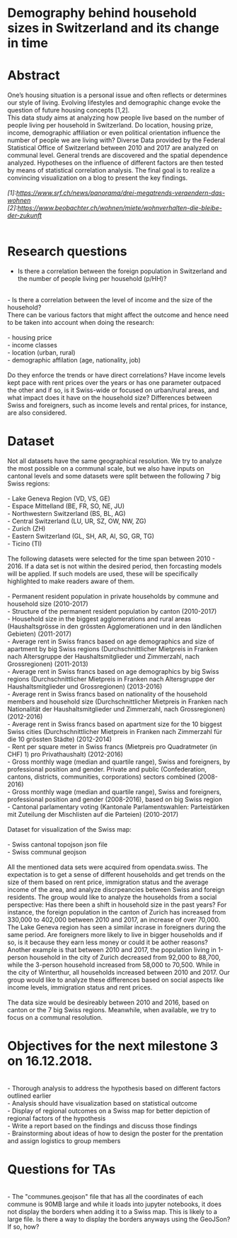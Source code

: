 # Demography behind household sizes in Switzerland and its change in time

# Abstract
One’s housing situation is a personal issue and often reflects or determines our style of living. Evolving lifestyles and demographic change evoke the question of future housing concepts [1,2].
<br />
This data study aims at analyzing how people live based on the number of people living per household in Switzerland. Do location, housing prize, income, demographic affiliation or even political orientation influence the number of people we are living with? Diverse Data provided by the Federal Statistical Office of Switzerland between 2010 and 2017 are analyzed on communal level. General trends are discovered and the spatial dependence analyzed. Hypotheses on the influence of different factors are then tested by means of statistical correlation analysis. The final goal is to realize a convincing visualization on a blog to present the key findings.
<br />
<br />
*[1]:https://www.srf.ch/news/panorama/drei-megatrends-veraendern-das-wohnen*
<br />
*[2]:https://www.beobachter.ch/wohnen/miete/wohnverhalten-die-bleibe-der-zukunft*
<br />
<br />

# Research questions
- Is there a correlation between the foreign population in Switzerland and the number of people living per household (p/HH)?
 <br />
 - Is there a correlation between the level of income and the size of the household?
 <br />
There can be various factors that might affect the outcome and hence need to be taken into account when doing the research:
<br />
<br />
    - housing price
    <br />
    - income classes
    <br />
    - location (urban, rural)
    <br />
    - demographic affilation (age, nationality, job)
    <br />
    <br />
Do they enforce the trends or have direct correlations? Have income levels kept pace with rent prices over the years or has one parameter outpaced the other and if so, is it Swiss-wide or focused on urban/rural areas, and what impact does it have on the household size? Differences between Swiss and foreigners, such as income levels and rental prices, for instance, are also considered. 

# Dataset
Not all datasets have the same geographical resolution. We try to analyze the most possible on a communal scale, but we also have inputs on cantonal levels and some datasets were split between the following 7 big Swiss regions:
<br />
<br />
    - Lake Geneva Region (VD, VS, GE)
    <br />
    - Espace Mittelland (BE, FR, SO, NE, JU)
    <br />
    - Northwestern Switzerland (BS, BL, AG)
    <br />
    - Central Switzerland (LU, UR, SZ, OW, NW, ZG)
    <br />
    - Zurich (ZH)
    <br />
    - Eastern Switzerland (GL, SH, AR, AI, SG, GR, TG)
    <br />
    - Ticino (TI)
<br />
<br />
The following datasets were selected for the time span between 2010 - 2016. If a data set is not within the desired period, then forcasting models will be applied. If such models are used, these will be specifically highlighted to make readers aware of them.
<br />
<br />
    - Permanent resident population in private households by commune and household size (2010-2017)
    <br />
    - Structure of the permanent resident population by canton (2010-2017)
    <br />
    - Household size in the biggest agglomerations and rural areas (Haushaltsgrösse in den grössten Agglomerationen und in den ländlichen Gebieten) (2011-2017)
    <br />
    - Average rent in Swiss francs based on age demographics and size of apartment by big Swiss regions (Durchschnittlicher Mietpreis in Franken nach Altersgruppe der Haushaltsmitglieder und Zimmerzahl, nach Grossregionen) (2011-2013)
    <br />
    - Average rent in Swiss francs based on age demographics by big Swiss regions (Durchschnittlicher Mietpreis in Franken nach Altersgruppe der Haushaltsmitglieder und Grossregionen) (2013-2016)
    <br />
    - Average rent in Swiss francs based on nationality of the household members and household size (Durchschnittlicher Mietpreis in Franken nach Nationalität der Haushaltsmitglieder und Zimmerzahl, nach Grossregionen) (2012-2016)
    <br />
    - Average rent in Swiss francs based on apartment size for the 10 biggest Swiss cities (Durchschnittlicher Mietpreis in Franken nach Zimmerzahl für die 10 grössten Städte) (2012-2014)
    <br />
    - Rent per square meter in Swiss francs (Mietpreis pro Quadratmeter (in CHF) 1) pro Privathaushalt) (2012-2016)
    <br />
    - Gross monthly wage (median and quartile range), Swiss and foreigners, by professional position and gender. Private and public (Confederation, cantons, districts, communities, corporations) sectors combined (2008-2016)
    <br />
    - Gross monthly wage (median and quartile range), Swiss and foreigners, professional position and gender (2008-2016), based on big Swiss region
    <br />
    - Cantonal parlamentary voting (Kantonale Parlamentswahlen: Parteistärken mit Zuteilung der Mischlisten auf die Parteien) (2010-2017)
    <br />
    <br />
Dataset for visualization of the Swiss map:
    <br />
    <br />
    - Swiss cantonal topojson json file
    <br />
    - Swiss communal geojson
<br />
<br />
All the mentioned data sets were acquired from opendata.swiss. The expectation is to get a sense of different households and get trends on the size of them based on rent price, immigration status and the average income of the area, and analyze discrpeancies between Swiss and foreign residents. The group would like to analyze the households from a social perspective: Has there been a shift in household size in the past years? For instance, the foreign population in the canton of Zurich has increased from 330,000 to 402,000 between 2010 and 2017, an increase of over 70,000. The Lake Geneva region has seen a similar incrase in foreigners during the same period. Are foreigners more likely to live in bigger households and if so, is it because they earn less money or could it be aother reasons? Another example is that between 2010 and 2017, the population living in 1-person household in the city of Zurich decreased from 92,000 to 88,700, while the 3-person household increased from 58,000 to 70,500. While in the city of Winterthur, all households increased between 2010 and 2017. Our group would like to analyze these differences based on social aspects like income levels, immigration status and rent prices.
<br />
<br />
The data size would be desireably between 2010 and 2016, based on canton or the 7 big Swiss regions. Meanwhile, when available, we try to focus on a communal resolution. 
<br />
# Objectives for the next milestone 3 on 16.12.2018.
<br /> - Thorough analysis to address the hypothesis based on different factors outlined earlier
<br /> - Analysis should have visualization based on statistical outcome 
<br /> - Display of regional outcomes on a Swiss map for better depiction of regional factors of the hypothesis
<br /> - Write a report based on the findings and discuss those findings
<br /> - Brainstorming about ideas of how to design the poster for the prentation and assign logistics to group members 
# Questions for TAs
<br /> - The "communes.geojson" file that has all the coordinates of each commune is 90MB large and while it loads into jupyter notebooks, it does not display the borders when adding it to a Swiss map. This is likely to a large file. Is there a way to display the borders anyways using the GeoJSon? If so, how?
